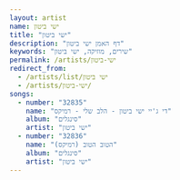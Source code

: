 ```yaml
---
layout: artist
name: ישי ביטון
title: "ישי ביטון"
description: "דף האמן ישי ביטון"
keywords: "שירים, מוזיקה, ישי ביטון"
permalink: /artists/ישי-ביטון
redirect_from:
  - /artists/list/ישי ביטון
  - /artists/ישי-ביטון/
songs:
  - number: "32835"
    name: "די ג'יי ישי ביטון - הלב שלי - רמיקס"
    album: "סינגלים"
    artist: "ישי ביטון"
  - number: "32836"
    name: "הטוב הטוב (רמיקס)"
    album: "סינגלים"
    artist: "ישי ביטון"
---
```

